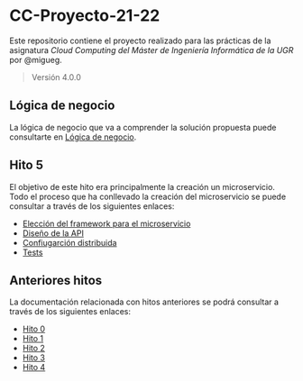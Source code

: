 # CC-Proyecto-21-22

Este repositorio contiene el proyecto realizado para las prácticas de la asignatura *Cloud Computing del Máster de Ingeniería Informática de la UGR* por @migueg.

>Versión 4.0.0

## Lógica de negocio

La lógica de negocio que va a comprender la solución propuesta puede consultarte en [Lógica de negocio](/DOC/Hitos/hito0.md).

## Hito 5

El objetivo de este hito era principalmente la creación un microservicio. Todo el proceso que ha conllevado la creación del microservicio se puede consultar a través de los siguientes enlaces:

* [Elección del framework para el microservicio](/DOC/serviceFramework.md)
* [Diseño de la API]()
* [Confiugarción distribuida]()
* [Tests]()


## Anteriores hitos

La documentación relacionada con hitos anteriores se podrá consultar a través de los siguientes enlaces:

* [Hito 0](/DOC/Hitos/hito0.md)
* [Hito 1](/DOC/Hitos/hito1.md)
* [Hito 2](/DOC/Hitos/hito2.md)
* [Hito 3](/DOC/Hitos/hito3.md)
* [Hito 4](/DOC/Hitos/hito4.md)
